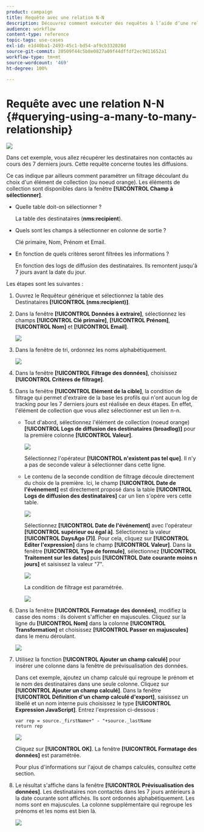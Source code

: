 ```yaml
---
product: campaign
title: Requête avec une relation N-N
description: Découvrez comment exécuter des requêtes à l’aide d’une relation plusieurs-à-plusieurs
audience: workflow
content-type: reference
topic-tags: use-cases
exl-id: e1d40ba1-2493-45c1-bd54-af9cb332028d
source-git-commit: 20509f44c5b8e0827a09f44dffdf2ec9d11652a1
workflow-type: tm+mt
source-wordcount: '469'
ht-degree: 100%

---
```


# Requête avec une relation N-N {#querying-using-a-many-to-many-relationship}

![](../../assets/common.svg)

Dans cet exemple, vous allez récupérer les destinataires non contactés au cours des 7 derniers jours. Cette requête concerne toutes les diffusions.

Ce cas indique par ailleurs comment paramétrer un filtrage découlant du choix d&#39;un élément de collection (ou noeud orange). Les éléments de collection sont disponibles dans la fenêtre **[!UICONTROL Champ à sélectionner]**.

* Quelle table doit-on sélectionner ?

   La table des destinataires (**nms:recipient**).

* Quels sont les champs à sélectionner en colonne de sortie ?

   Clé primaire, Nom, Prénom et Email.

* En fonction de quels critères seront filtrées les informations ?

   En fonction des logs de diffusion des destinataires. Ils remontent jusqu&#39;à 7 jours avant la date du jour.

Les étapes sont les suivantes :

1. Ouvrez le Requêteur générique et sélectionnez la table des Destinataires **[!UICONTROL (nms:recipient)]**.
1. Dans la fenêtre **[!UICONTROL Données à extraire]**, sélectionnez les champs **[!UICONTROL Clé primaire]**, **[!UICONTROL Prénom]**, **[!UICONTROL Nom]** et **[!UICONTROL Email]**.

   ![](assets/query_editor_nveau_33.png)

1. Dans la fenêtre de tri, ordonnez les noms alphabétiquement.

   ![](assets/query_editor_nveau_34.png)

1. Dans la fenêtre **[!UICONTROL Filtrage des données]**, choisissez **[!UICONTROL Critères de filtrage]**.
1. Dans la fenêtre **[!UICONTROL Elément de la cible]**, la condition de filtrage qui permet d&#39;extraire de la base les profils qui n&#39;ont aucun log de tracking pour les 7 derniers jours est réalisée en deux étapes. En effet, l&#39;élément de collection que vous allez sélectionner est un lien n-n.

   * Tout d&#39;abord, sélectionnez l&#39;élément de collection (noeud orange) **[!UICONTROL Logs de diffusion des destinataires (broadlog)]** pour la première colonne **[!UICONTROL Valeur]**.

      ![](assets/query_editor_nveau_67.png)

      Sélectionnez l&#39;opérateur **[!UICONTROL n&#39;existent pas tel que]**. Il n&#39;y a pas de seconde valeur à sélectionner dans cette ligne.

   * Le contenu de la seconde condition de filtrage découle directement du choix de la première. Ici, le champ **[!UICONTROL Date de l&#39;événement]** est directement proposé dans la table **[!UICONTROL Logs de diffusion des destinataires]** car un lien s&#39;opère vers cette table.

      ![](assets/query_editor_nveau_36.png)

      Sélectionnez **[!UICONTROL Date de l&#39;événement]** avec l&#39;opérateur **[!UICONTROL supérieur ou égal à]**. Sélectionnez la valeur **[!UICONTROL DaysAgo (7)]**. Pour cela, cliquez sur **[!UICONTROL Editer l&#39;expression]** dans le champ **[!UICONTROL Valeur]**. Dans la fenêtre **[!UICONTROL Type de formule]**, sélectionnez **[!UICONTROL Traitement sur les dates]** puis **[!UICONTROL Date courante moins n jours]** et saisissez la valeur &quot;7&quot;.

      ![](assets/query_editor_nveau_37.png)

      La condition de filtrage est paramétrée.

      ![](assets/query_editor_nveau_38.png)

1. Dans la fenêtre **[!UICONTROL Formatage des données]**, modifiez la casse des noms : ils doivent s&#39;afficher en majuscules. Cliquez sur la ligne du **[!UICONTROL Nom]** dans la colonne **[!UICONTROL Transformation]** et choisissez **[!UICONTROL Passer en majuscules]** dans le menu déroulant.

   ![](assets/query_editor_nveau_39.png)

1. Utilisez la fonction **[!UICONTROL Ajouter un champ calculé]** pour insérer une colonne dans la fenêtre de prévisualisation des données.

   Dans cet exemple, ajoutez un champ calculé qui regroupe le prénom et le nom des destinataires dans une seule colonne. Cliquez sur **[!UICONTROL Ajouter un champ calculé]**. Dans la fenêtre **[!UICONTROL Définition d&#39;un champ calculé d&#39;export]**, saisissez un libellé et un nom interne puis choisissez le type **[!UICONTROL Expression JavaScript]**. Entrez l&#39;expression ci-dessous :

   ```
   var rep = source._firstName+" - "+source._lastName
   return rep
   ```

   ![](assets/query_editor_nveau_40.png)

   Cliquez sur **[!UICONTROL OK]**. La fenêtre **[!UICONTROL Formatage des données]** est paramétrée.

   Pour plus d&#39;informations sur l&#39;ajout de champs calculés, consultez cette section.

1. Le résultat s&#39;affiche dans la fenêtre **[!UICONTROL Prévisualisation des données]**. Les destinataires non contactés dans les 7 jours antérieurs à la date courante sont affichés. Ils sont ordonnés alphabétiquement. Les noms sont en majuscules. La colonne supplémentaire qui regroupe les prénoms et les noms est bien là.

   ![](assets/query_editor_nveau_41.png)
